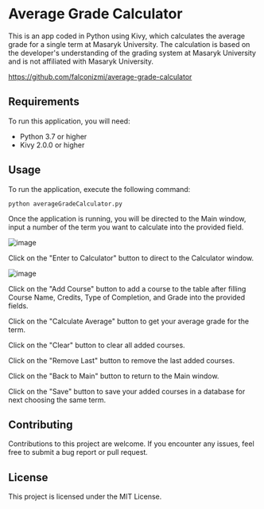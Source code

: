 # Average Grade Calculator

This is an app coded in Python using Kivy, which calculates the average grade for a single term at Masaryk University. The calculation is based on the developer's understanding of the grading system at Masaryk University and is not affiliated with Masaryk University.

https://github.com/falconizmi/average-grade-calculator

## Requirements

To run this application, you will need:

- Python 3.7 or higher
- Kivy 2.0.0 or higher


## Usage

To run the application, execute the following command:

```
python averageGradeCalculator.py
```

Once the application is running, you will be directed to the Main window, input a number of the term you want to calculate into the provided field.

![image](https://user-images.githubusercontent.com/110352032/235273801-301b6d89-0b0a-404c-8492-c39e6521cc9c.png)

Click on the "Enter to Calculator" button to direct to the Calculator window.

![image](https://user-images.githubusercontent.com/110352032/235272725-13498c81-d9fd-4d47-97c4-97b4aa053ce6.png)

Click on the "Add Course" button to add a course to the table after filling Course Name, Credits, Type of Completion, and Grade into the provided fields.

Click on the "Calculate Average" button to get your average grade for the term.

Click on the "Clear" button to clear all added courses.

Click on the "Remove Last" button to remove the last added courses.

Click on the "Back to Main" button to return to the Main window.

Click on the "Save" button to save your added courses in a database for next choosing the same term.

## Contributing

Contributions to this project are welcome. If you encounter any issues, feel free to submit a bug report or pull request.

## License

This project is licensed under the MIT License.
